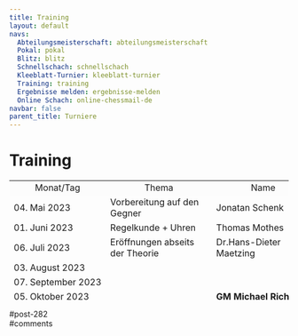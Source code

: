```yaml
---
title: Training 
layout: default
navs:
  Abteilungsmeisterschaft: abteilungsmeisterschaft
  Pokal: pokal
  Blitz: blitz
  Schnellschach: schnellschach
  Kleeblatt-Turnier: kleeblatt-turnier
  Training: training
  Ergebnisse melden: ergebnisse-melden
  Online Schach: online-chessmail-de
navbar: false
parent_title: Turniere
---
```

<div class="post-282 page type-page status-publish hentry" id="post-282">
<h1 class="entry-title">Training</h1>
<div class="entry-content">
<table style="height: 216px; width: 100%;">
<tbody>
<tr bgcolor="#fcfcfc" style="text-align: center;">
<td style="height: 24px; width: 149.633px;">Monat/Tag</td>
<td style="height: 24px; width: 175.25px;">Thema</td>
<td style="height: 24px; width: 169.117px;">Name</td>
</tr>
<tr style="height: 24px;">
<td style="height: 24px; width: 149.633px;">04. Mai 2023</td>
<td style="height: 24px; width: 175.25px;">Vorbereitung auf den Gegner</td>
<td style="height: 24px; width: 169.117px;">Jonatan Schenk</td>
</tr>
<tr style="height: 24px;">
<td style="height: 24px; width: 149.633px;">01. Juni 2023</td>
<td style="height: 24px; width: 175.25px;">Regelkunde + Uhren</td>
<td style="height: 24px; width: 169.117px;">Thomas Mothes</td>
</tr>
<tr style="height: 24px;">
<td style="height: 24px; width: 149.633px;">06. Juli 2023</td>
<td style="height: 24px; width: 175.25px;">Eröffnungen abseits der Theorie</td>
<td style="height: 24px; width: 169.117px;">Dr.Hans-Dieter Maetzing</td>
</tr>
<tr style="height: 24px;">
<td style="height: 24px; width: 149.633px;">03. August 2023</td>
<td style="height: 24px; width: 175.25px;"></td>
<td nowrap="nowrap" style="height: 24px; width: 169.117px;"></td>
</tr>
<tr style="height: 24px;">
<td nowrap="nowrap" style="height: 24px; width: 149.633px;">07. September 2023</td>
<td nowrap="nowrap" style="height: 24px; width: 175.25px;"></td>
<td style="height: 24px; width: 169.117px;"></td>
</tr>
<tr style="height: 24px;">
<td style="height: 24px; width: 149.633px;">05. Oktober 2023</td>
<td style="height: 24px; width: 175.25px;"></td>
<td style="height: 24px; width: 169.117px;"><strong>GM Michael Richter</strong></td>
</tr>
<tr style="height: 24px;">
<td style="height: 24px; width: 149.633px;"></td>
<td style="height: 24px; width: 175.25px;"></td>
<td style="height: 24px; width: 169.117px;"></td>
</tr>
<tr style="height: 24px;">
<td style="height: 24px; width: 149.633px;"></td>
<td style="height: 24px; width: 175.25px;"></td>
<td style="height: 24px; width: 169.117px;"></td>
</tr>
</tbody>
</table>
</div><!-- .entry-content -->
</div> #post-282 
<div id="comments">
</div> #comments 
